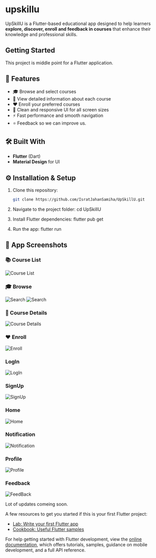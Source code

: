 # upskillu

UpSkillU is a Flutter-based educational app designed to help learners **explore, discover,  enroll and feedback in courses** that enhance their knowledge and professional skills.

## Getting Started

This project is middle point for a Flutter application.

## 🚀 Features
- 🎓 Browse and select courses   
- 📖 View detailed information about each course  
- ❤️ Enroll your preferred courses  
- 🌈 Clean and responsive UI for all screen sizes  
- ⚡ Fast performance and smooth navigation
- ⭐ Feedback so we can improve us.

## 🛠️ Built With
- **Flutter** (Dart)  
- **Material Design** for UI

## ⚙️ Installation & Setup

1. Clone this repository:
   ```bash
   git clone https://github.com/IsratJahanSamiha/UpSkillU.git

2. Navigate to the project folder:
   cd UpSkillU

3. Install Flutter dependencies:
  flutter pub get
  
4. Run the app:
  flutter run


## 📱 App Screenshots


### 📚 Course List
![Course List](assets/screenshot/coursepage.PNG)

### 🎓 Browse
![Search](assets/screenshot/search.PNG)
![Search](assets/screenshot/searchnone.PNG)

### 📖 Course Details
![Course Details](assets/screenshot/course_details.PNG)

### ❤️ Enroll
![Enroll](assets/screenshot/enrolled.PNG)

### LogIn
![LogIn](assets/screenshot/login.PNG)

### SignUp
![SignUp](assets/screenshot/signup.PNG)

### Home
![Home](assets/screenshot/homepage.PNG)

### Notification
![Notification](assets/screenshot/notification.PNG)

### Profile
![Profile](assets/screenshot/profile.PNG)

### Feedback
![FeedBack](assets/screenshot/feedback_section.PNG)

Lot of updates comeing soon.

A few resources to get you started if this is your first Flutter project:

- [Lab: Write your first Flutter app](https://docs.flutter.dev/get-started/codelab)
- [Cookbook: Useful Flutter samples](https://docs.flutter.dev/cookbook)

For help getting started with Flutter development, view the
[online documentation](https://docs.flutter.dev/), which offers tutorials,
samples, guidance on mobile development, and a full API reference.
